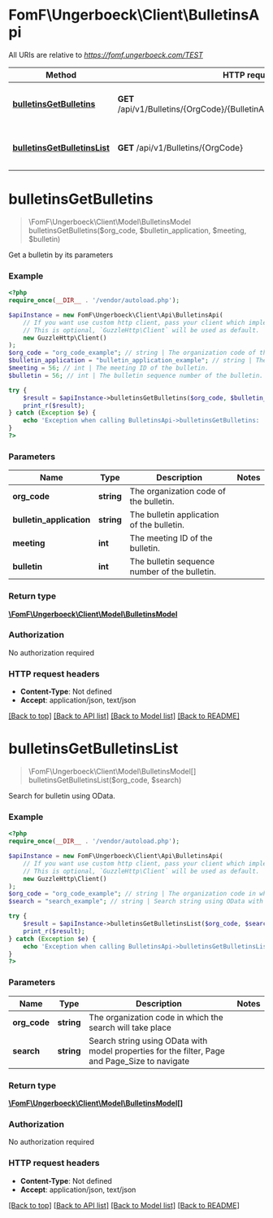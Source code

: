 # FomF\Ungerboeck\Client\BulletinsApi

All URIs are relative to *https://fomf.ungerboeck.com/TEST*

Method | HTTP request | Description
------------- | ------------- | -------------
[**bulletinsGetBulletins**](BulletinsApi.md#bulletinsGetBulletins) | **GET** /api/v1/Bulletins/{OrgCode}/{BulletinApplication}/{Meeting}/{Bulletin} | Get a bulletin by its parameters
[**bulletinsGetBulletinsList**](BulletinsApi.md#bulletinsGetBulletinsList) | **GET** /api/v1/Bulletins/{OrgCode} | Search for bulletin using OData.


# **bulletinsGetBulletins**
> \FomF\Ungerboeck\Client\Model\BulletinsModel bulletinsGetBulletins($org_code, $bulletin_application, $meeting, $bulletin)

Get a bulletin by its parameters

### Example
```php
<?php
require_once(__DIR__ . '/vendor/autoload.php');

$apiInstance = new FomF\Ungerboeck\Client\Api\BulletinsApi(
    // If you want use custom http client, pass your client which implements `GuzzleHttp\ClientInterface`.
    // This is optional, `GuzzleHttp\Client` will be used as default.
    new GuzzleHttp\Client()
);
$org_code = "org_code_example"; // string | The organization code of the bulletin.
$bulletin_application = "bulletin_application_example"; // string | The bulletin application of the bulletin.
$meeting = 56; // int | The meeting ID of the bulletin.
$bulletin = 56; // int | The bulletin sequence number of the bulletin.

try {
    $result = $apiInstance->bulletinsGetBulletins($org_code, $bulletin_application, $meeting, $bulletin);
    print_r($result);
} catch (Exception $e) {
    echo 'Exception when calling BulletinsApi->bulletinsGetBulletins: ', $e->getMessage(), PHP_EOL;
}
?>
```

### Parameters

Name | Type | Description  | Notes
------------- | ------------- | ------------- | -------------
 **org_code** | **string**| The organization code of the bulletin. |
 **bulletin_application** | **string**| The bulletin application of the bulletin. |
 **meeting** | **int**| The meeting ID of the bulletin. |
 **bulletin** | **int**| The bulletin sequence number of the bulletin. |

### Return type

[**\FomF\Ungerboeck\Client\Model\BulletinsModel**](../Model/BulletinsModel.md)

### Authorization

No authorization required

### HTTP request headers

 - **Content-Type**: Not defined
 - **Accept**: application/json, text/json

[[Back to top]](#) [[Back to API list]](../../README.md#documentation-for-api-endpoints) [[Back to Model list]](../../README.md#documentation-for-models) [[Back to README]](../../README.md)

# **bulletinsGetBulletinsList**
> \FomF\Ungerboeck\Client\Model\BulletinsModel[] bulletinsGetBulletinsList($org_code, $search)

Search for bulletin using OData.

### Example
```php
<?php
require_once(__DIR__ . '/vendor/autoload.php');

$apiInstance = new FomF\Ungerboeck\Client\Api\BulletinsApi(
    // If you want use custom http client, pass your client which implements `GuzzleHttp\ClientInterface`.
    // This is optional, `GuzzleHttp\Client` will be used as default.
    new GuzzleHttp\Client()
);
$org_code = "org_code_example"; // string | The organization code in which the search will take place
$search = "search_example"; // string | Search string using OData with model properties for the filter, Page and Page_Size to navigate

try {
    $result = $apiInstance->bulletinsGetBulletinsList($org_code, $search);
    print_r($result);
} catch (Exception $e) {
    echo 'Exception when calling BulletinsApi->bulletinsGetBulletinsList: ', $e->getMessage(), PHP_EOL;
}
?>
```

### Parameters

Name | Type | Description  | Notes
------------- | ------------- | ------------- | -------------
 **org_code** | **string**| The organization code in which the search will take place |
 **search** | **string**| Search string using OData with model properties for the filter, Page and Page_Size to navigate |

### Return type

[**\FomF\Ungerboeck\Client\Model\BulletinsModel[]**](../Model/BulletinsModel.md)

### Authorization

No authorization required

### HTTP request headers

 - **Content-Type**: Not defined
 - **Accept**: application/json, text/json

[[Back to top]](#) [[Back to API list]](../../README.md#documentation-for-api-endpoints) [[Back to Model list]](../../README.md#documentation-for-models) [[Back to README]](../../README.md)

